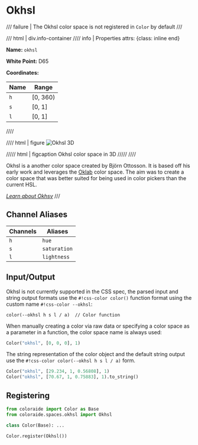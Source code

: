 # Okhsl

/// failure | The Okhsl color space is not registered in `Color` by default
///

/// html | div.info-container
//// info | Properties
    attrs: {class: inline end}

**Name:** `okhsl`

**White Point:** D65

**Coordinates:**

Name | Range
---- | -----
`h`  | [0, 360)
`s`  | [0, 1]
`l`  | [0, 1]
////

//// html | figure
![Okhsl 3D](../images/okhsl-3d.png)

///// html | figcaption
Okhsl color space in 3D
/////
////

Okhsl is a another color space created by Björn Ottosson. It is based off his early work and leverages the
[Oklab](./oklab.md) color space. The aim was to create a color space that was better suited for being used in color pickers
than the current HSL.

_[Learn about Okhsv](https://bottosson.github.io/posts/colorpicker/)_
///

## Channel Aliases

Channels    | Aliases
----------- | -------
`h`         | `hue`
`s`         | `saturation`
`l`         | `lightness`

## Input/Output

Okhsl is not currently supported in the CSS spec, the parsed input and string output formats use the
`#!css-color color()` function format using the custom name `#!css-color --okhsl`:

```css-color
color(--okhsl h s l / a)  // Color function
```

When manually creating a color via raw data or specifying a color space as a parameter in a function, the color
space name is always used:

```py
Color("okhsl", [0, 0, 0], 1)
```

The string representation of the color object and the default string output use the
`#!css-color color(--okhsl h s l / a)` form.

```py play
Color("okhsl", [29.234, 1, 0.56808], 1)
Color("okhsl", [70.67, 1, 0.75883], 1).to_string()
```

## Registering

```py
from coloraide import Color as Base
from coloraide.spaces.okhsl import Okhsl

class Color(Base): ...

Color.register(Okhsl())
```

